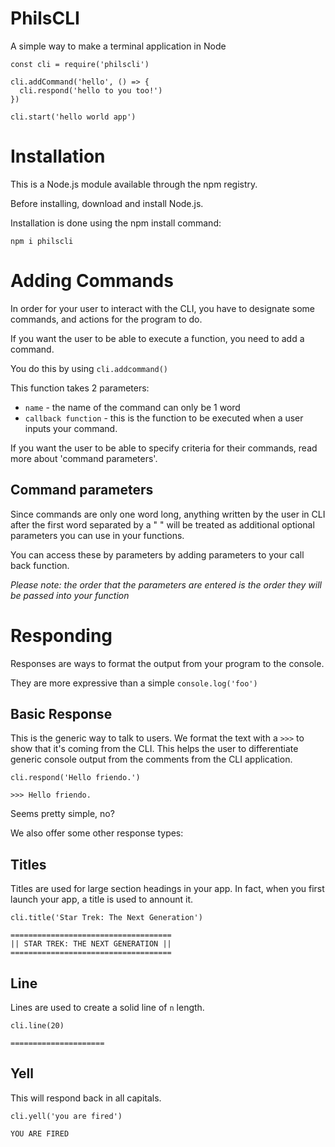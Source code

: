# PhilsCLI

A simple way to make a terminal application in Node

```
const cli = require('philscli')

cli.addCommand('hello', () => {
  cli.respond('hello to you too!')
})

cli.start('hello world app')

```

# Installation

This is a Node.js module available through the npm registry.

Before installing, download and install Node.js.

Installation is done using the npm install command:

```
npm i philscli
```

# Adding Commands

In order for your user to interact with the CLI, you have to designate some commands, and actions for the program to do.

If you want the user to be able to execute a function, you need to add a command.

You do this by using `cli.addcommand()`

This function takes 2 parameters:

- `name` - the name of the command can only be 1 word
- `callback function` - this is the function to be executed when a user inputs your command.

If you want the user to be able to specify criteria for their commands, read more about 'command parameters'.

## Command parameters

Since commands are only one word long, anything written by the user in CLI after the first word separated by a " " will be treated as additional optional parameters you can use in your functions.

You can access these by parameters by adding parameters to your call back function.

_Please note: the order that the parameters are entered is the order they will be passed into your function_

# Responding

Responses are ways to format the output from your program to the console.

They are more expressive than a simple `console.log('foo')`

## Basic Response

This is the generic way to talk to users. We format the text with a `>>>` to show that it's coming from the CLI. This helps the user to differentiate generic console output from the comments from the CLI application.

```
cli.respond('Hello friendo.')
```

```
>>> Hello friendo.
```

Seems pretty simple, no?

We also offer some other response types:

## Titles

Titles are used for large section headings in your app. In fact, when you first launch your app, a title is used to annount it.

```
cli.title('Star Trek: The Next Generation')
```

```
====================================
|| STAR TREK: THE NEXT GENERATION ||
====================================

```

## Line

Lines are used to create a solid line of `n` length.

```
cli.line(20)
```

```
=====================
```

## Yell

This will respond back in all capitals.

```
cli.yell('you are fired')
```

```
YOU ARE FIRED
```
